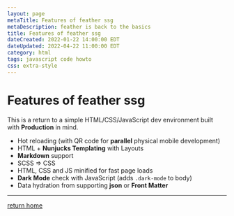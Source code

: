 ```yaml
---
layout: page
metaTitle: Features of feather ssg
metaDescription: feather is back to the basics
title: Features of feather ssg
dateCreated: 2022-01-22 14:00:00 EDT
dateUpdated: 2022-04-22 11:00:00 EDT
category: html
tags: javascript code howto
css: extra-style
---
```


# Features of feather ssg

This is a return to a simple HTML/CSS/JavaScript dev environment built with **Production** in mind.

- Hot reloading (with QR code for **parallel** physical mobile development)
- HTML + **Nunjucks Templating** with Layouts
- **Markdown** support
- SCSS => CSS
- HTML, CSS and JS minified for fast page loads
- **Dark Mode** check with JavaScript (adds `.dark-mode` to body)
- Data hydration from supporting **json** or **Front Matter**

---

[return home](/index.html)
